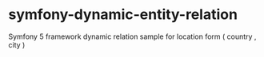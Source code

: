 # symfony-dynamic-entity-relation
Symfony 5 framework dynamic relation sample for location form ( country , city )
